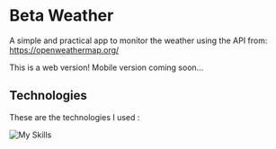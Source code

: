 # Beta Weather

A simple and practical app to monitor the weather using the API from: https://openweathermap.org/ 

This is a web version! Mobile version coming soon...

## Technologies

These are the technologies I used :

![My Skills](https://skillicons.dev/icons?i=js,html,css)
